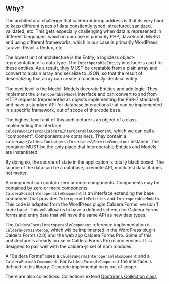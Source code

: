 
## Why?
The architectural challenge that caldera-interop address is that its very hard to keep different types of data constiently typed, structured, sanitized, validated, etc. This gets especially challenging when data is represented in different languages, which in our case is primarily PHP, JavaScript, MySQL and using different frameworks, which in our case is primarily WordPress, Laravel, React + Redux, etc.

The lowest unit of architecture is the Entity, a logicless object-representation of a data type. The `InteroperableEntity` interface is used for these entities. As a result, they MUST be creatable from a plain array and convert to a plain array and serialize to JSON, so that the result of deserializing that array can create a functionally identical entity.

The next level is the Model. Models decorate Entities and add logic. They implement the `InteroperableModel` interface and can convert to and from HTTP requests (represented as objects implementing the PSR-7 standard) and have a standard API for database interactions that can be implemented in a specific framework, out of scope of this code base.

The highest level unit of this architecture is an object of a class implementing the interface `calderawp\interop\CalderaInteroperableComponent`, which we can call a "component". Components are containers. They contain a `calderawp\CalderaContainers\Interfaces\ServiceContainer` instance. This container MUST be the only place that Interoperable Entities and Models are instantiated.

By doing so, the source of state in the application is totally black boxed. The source of the data can be a database, a remote API, mock test data, it does not matter.


A component can contain zero or more components. Components may be contained by zero or more components. `CalderaFormsInteroperableComponent` is an interface extending the base component that provides `InteroperableEntities` and `InteroperableModels`. This code is adapted from the WordPress plugin Caldera Forms' version 1 code base. This will allow us to have a defined schema for Caldera Forms forms and entry data that will have the same API as new data types.
 
The  `CalderaFormsInteroperableComponent` reference implementation is `CalderaFormsInterop`, which will be implimented in the WordPress plugin Caldera Forms (2.0) and the web app Caldera Forms Pro. Some of this architecture is already in use in Caldera Forms Pro microservices. IT is designed to pair well with the caldera-js set of npm modules.

A "Caldera Forms" uses a `CalderaFormsInteroperableComponent` and a `CalderaFormsUiComponent`. For `CalderaFormsUiComponent` the interface is defined in this library. Concrete implementation is out of scope.

There are also collections. Collections extend [Doctrine's Collection class](https://www.doctrine-project.org/projects/doctrine-collections/en/latest/index.html)